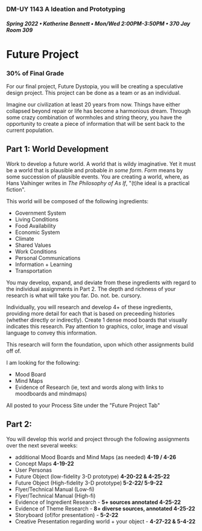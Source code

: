 ### DM-UY 1143 A Ideation and Prototyping
##### Spring 2022 • Katherine Bennett • Mon/Wed 2:00PM-3:50PM • 370 Jay Room 309

# Future Project

### 30% of Final Grade

For our final project, Future Dystopia, you will be creating a speculative design project. This project can be done as a team or as an individual.

Imagine our civilization at least 20 years from now. Things have either collapsed beyond repair or life has become a harmonious dream. Through some crazy combination of wormholes and string theory, you have the opportunity to create a piece of information that will be sent back to the current population.

## Part 1: World Development
Work to develop a future world. A world that is wildy imaginative. Yet it must be a world that is plausible and probable _in some form_. _Form_ means by some succession of plausible events. You are creating a world, where, as Hans Vaihinger writes in _The Philosophy of As If_,  "(t)he ideal is a practical fiction".

This world will be composed of the following ingredients:

* Government System
* Living Conditions
* Food Availability
* Economic System
* Climate
* Shared Values
* Work Conditions
* Personal Communications
* Information + Learning
* Transportation

 You may develop, expand, and deviate from these ingredients with regard to the individual assignments in Part 2. The depth and richness of your research is what will take you far. Do. not. be. cursory. 

Individually, you will research and develop 4+ of these ingredients, providing more detail for each that is based on preceeding histories (whether directly or indirectly). Create 1 dense mood boards that visually indicates this research. Pay attention to graphics, color, image and visual language to convey this information. 

This research will form the foundation, upon which other assignments build off of. 

I am looking for the following:

* Mood Board
* Mind Maps
* Evidence of Research (ie, text and words along with links to moodboards and mindmaps) 
 
All posted to your Process Site under the "Future Project Tab"

## Part 2:

You will develop this world and project through the following assignments over the next several weeks:


* additional Mood Boards and Mind Maps (as needed) <strong> 4-19 / 4-26 </strong>
* Concept Maps       <strong> 4-19-22 </strong>
* User Personas
* Future Object (low-fidelity 3-D prototype)  <strong> 4-20-22 & 4-25-22 </strong>
* Future Object (High-fidelity 3-D prototype)<strong> 5-2-22/ 5-9-22 </strong>
* Flyer/Technical Manual (Low-fi) 
* Flyer/Technical Manual (High-fi) 
* Evidence of Ingredient Research -  <strong> 5+ sources annotated 4-25-22 </strong>
* Evidence of Theme Research - <strong> 8+ diverse sources, annotated 4-25-22 </strong>
* Storyboard (of/for presentation) -  <strong> 5-2-22 </strong>
* Creative Presentation regarding world + your object -  <strong> 4-27-22 & 5-4-22 </strong>